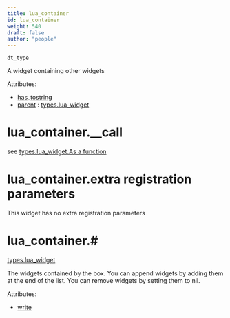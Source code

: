 ```yaml
---
title: lua_container
id: lua_container
weight: 540
draft: false
author: "people"
---
```


`dt_type`

A widget containing other widgets

Attributes:

* [has_tostring](../attributes#has_tostring)
* [parent](../attributes#parent) : [types.lua_widget](../types/lua_widget)

# lua_container.\_\_call
see [types.lua_widget.As a function](../types/lua_widget#lua_widgetas-a-function)

# lua_container.extra registration parameters

This widget has no extra registration parameters

# lua_container.#

[types.lua_widget](../types/lua_widget)

The widgets contained by the box.
You can append widgets by adding them at the end of the list.
You can remove widgets by setting them to nil.

Attributes:

* [write](../attributes#write)

